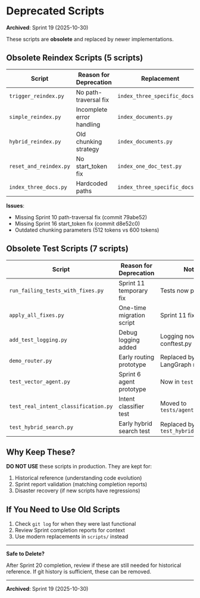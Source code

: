 # Deprecated Scripts

**Archived**: Sprint 19 (2025-10-30)

These scripts are **obsolete** and replaced by newer implementations.

## Obsolete Reindex Scripts (5 scripts)

| Script | Reason for Deprecation | Replacement |
|--------|------------------------|-------------|
| `trigger_reindex.py` | No path-traversal fix | `index_three_specific_docs.py` |
| `simple_reindex.py` | Incomplete error handling | `index_documents.py` |
| `hybrid_reindex.py` | Old chunking strategy | `index_documents.py` |
| `reset_and_reindex.py` | No start_token fix | `index_one_doc_test.py` |
| `index_three_docs.py` | Hardcoded paths | `index_three_specific_docs.py` |

**Issues**:
- Missing Sprint 10 path-traversal fix (commit 79abe52)
- Missing Sprint 16 start_token fix (commit d8e52c0)
- Outdated chunking parameters (512 tokens vs 600 tokens)

## Obsolete Test Scripts (7 scripts)

| Script | Reason for Deprecation | Notes |
|--------|------------------------|-------|
| `run_failing_tests_with_fixes.py` | Sprint 11 temporary fix | Tests now pass |
| `apply_all_fixes.py` | One-time migration script | Sprint 11 fixes applied |
| `add_test_logging.py` | Debug logging added | Logging now in conftest.py |
| `demo_router.py` | Early routing prototype | Replaced by LangGraph router |
| `test_vector_agent.py` | Sprint 6 agent prototype | Now in `tests/agents/` |
| `test_real_intent_classification.py` | Intent classifier test | Moved to `tests/agents/` |
| `test_hybrid_search.py` | Early hybrid search test | Replaced by `test_hybrid_10docs.py` |

## Why Keep These?

**DO NOT USE** these scripts in production. They are kept for:
1. Historical reference (understanding code evolution)
2. Sprint report validation (matching completion reports)
3. Disaster recovery (if new scripts have regressions)

## If You Need to Use Old Scripts

1. Check `git log` for when they were last functional
2. Review Sprint completion reports for context
3. Use modern replacements in `scripts/` instead

---

**Safe to Delete?**

After Sprint 20 completion, review if these are still needed for historical reference. If git history is sufficient, these can be removed.

---

**Archived**: Sprint 19 (2025-10-30)
